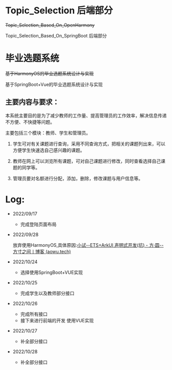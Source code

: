 # Topic_Selection 后端部分

 ~~Topic_Selection_Based_On_OpenHarmony~~

Topic_Selection_Based_On_SpringBoot 后端部分

# 毕业选题系统

~~基于HarmonyOS的毕业选题系统设计与实现~~

基于SpringBoot+Vue的毕业选题系统设计与实现

## 主要内容与要求：

本系统主要目的是为了减少教师的工作量、提高管理员的工作效率，解决信息传递不方便、不快捷等问题。

主要包括三个模块：教师、学生和管理员。

1. 学生可对有关课题进行查询，采用不同查询方式，把相关的课题列出来，可以方便学生快速选自己感兴趣的课题。

2. 教师在网上可以浏览所有课题，可对自己课题进行修改，同时查看选择自己课题的同学等。

3. 管理员要对名额进行分配，添加，删除，修改课题与用户信息等。



# Log:

- 2022/09/17 
  - 完成登陆页面布局

- 2022/09/28

  放弃使用HarmonyOS,具体原因:[小试--ETS+ArkUI 声明式开发(坑) - 方·圆--方寸之间丨博客 (aowu.tech)](https://blog.aowu.tech/archives/小试--etsarkui声明式开发坑)

- 2022/10/24 

  - 选择使用SpringBoot+VUE实现

- 2022/10/25

  - 完成学生以及教师部分接口

- 2022/10/26

  - 完成所有接口
  - 接下来进行前端的开发 使用VUE实现

- 2022/10/27

  - 补全部分接口

- 2022/10/28

  - 补全部分接口